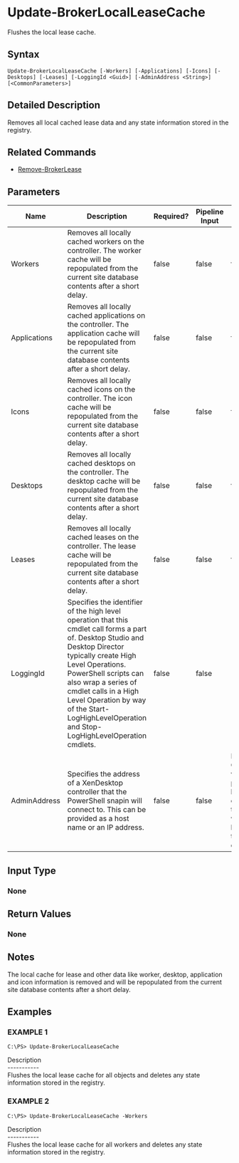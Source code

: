 ﻿# Update-BrokerLocalLeaseCache

   Flushes the local lease cache.

## Syntax
```
Update-BrokerLocalLeaseCache [-Workers] [-Applications] [-Icons] [-Desktops] [-Leases] [-LoggingId <Guid>] [-AdminAddress <String>] [<CommonParameters>]
```

## Detailed Description
   Removes all local cached lease data and any state information stored in the registry.

## Related Commands
  * [Remove-BrokerLease](Remove-BrokerLease.html)
## Parameters

| Name   | Description | Required? | Pipeline Input | Default Value |
| --- | --- | --- | --- | --- |
| Workers | Removes all locally cached workers on the controller. The worker cache will be repopulated from the current site database contents after a short delay. | false | false | false |
| Applications | Removes all locally cached applications on the controller. The application cache will be repopulated from the current site database contents after a short delay. | false | false | false |
| Icons | Removes all locally cached icons on the controller. The icon cache will be repopulated from the current site database contents after a short delay. | false | false | false |
| Desktops | Removes all locally cached desktops on the controller. The desktop cache will be repopulated from the current site database contents after a short delay. | false | false | false |
| Leases | Removes all locally cached leases on the controller. The lease cache will be repopulated from the current site database contents after a short delay. | false | false | false |
| LoggingId | Specifies the identifier of the high level operation that this cmdlet call forms a part of. Desktop Studio and Desktop Director typically create High Level Operations. PowerShell scripts can also wrap a series of cmdlet calls in a High Level Operation by way of the Start-LogHighLevelOperation and Stop-LogHighLevelOperation cmdlets. | false | false |  |
| AdminAddress | Specifies the address of a XenDesktop controller that the PowerShell snapin will connect to. This can be provided as a host name or an IP address. | false | false | Localhost. Once a value is provided by any cmdlet, this value will become the default. |

## Input Type
### None
   
## Return Values
### None
   ## Notes
   The local cache for lease and other data like worker, desktop, application and icon information is removed and will be repopulated from the current site database contents after a short delay.
## Examples

### EXAMPLE 1
```
C:\PS> Update-BrokerLocalLeaseCache
```
   Description<br>-----------<br>Flushes the local lease cache for all objects and deletes any state information stored in the registry.
### EXAMPLE 2
```
C:\PS> Update-BrokerLocalLeaseCache -Workers
```
   Description<br>-----------<br>Flushes the local lease cache for all workers and deletes any state information stored in the registry.

